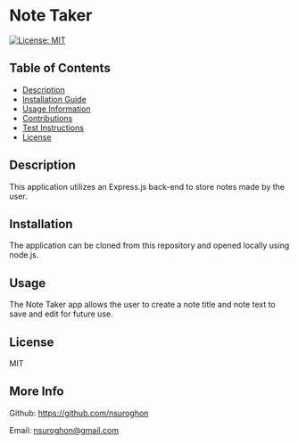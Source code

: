 # Note Taker

[![License: MIT](https://img.shields.io/badge/License-MIT-yellow.svg)](https://opensource.org/licenses/MIT)

## Table of Contents
* [Description](#description)
* [Installation Guide](#installation)
* [Usage Information](#usage)
* [Contributions](#contribution)    
* [Test Instructions](#tests)
* [License](#license)

## Description
This application utilizes an Express.js back-end to store notes made by the user.

## Installation
The application can be cloned from this repository and opened locally using node.js.

## Usage
The Note Taker app allows the user to create a note title and note text to save and edit for future use. 

## License
MIT

## More Info
Github: https://github.com/nsuroghon

Email: nsuroghon@gmail.com